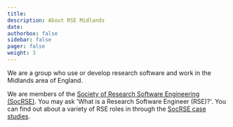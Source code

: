 ```yaml
---
title:
description: About RSE Midlands
date:
authorbox: false
sidebar: false
pager: false
weight: 3
---
```


We are a group who use or develop research software and work in the Midlands area of England.

We are members of the [Society of Research Software Engineering (SocRSE)](https://society-rse.org/). You may ask 'What is a Research Software Engineer (RSE)?'. You can find out about a variety of RSE roles in through the [SocRSE case studies](https://society-rse.org/careers/case-studies/).

<!--more-->